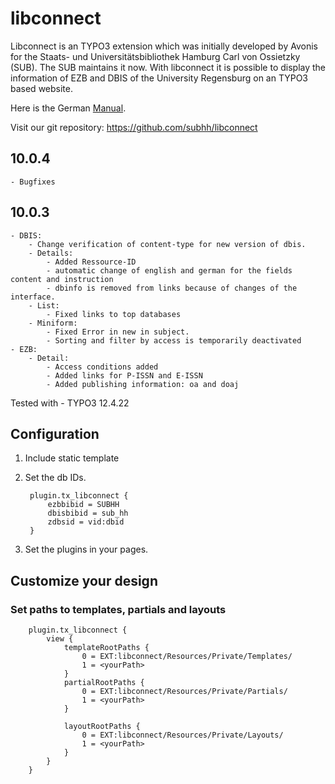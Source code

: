 # libconnect

Libconnect is an TYPO3 extension which was initially developed by Avonis for the Staats- und Universitätsbibliothek Hamburg Carl von Ossietzky (SUB).
The SUB maintains it now.
With libconnect it is possible to display the information of EZB and DBIS of the University Regensburg on an TYPO3 based website.

Here is the German [Manual](doc/manual.pdf "Ausführliches Manual").

Visit our git repository: https://github.com/subhh/libconnect
## 10.0.4
    - Bugfixes

## 10.0.3
    - DBIS: 
        - Change verification of content-type for new version of dbis.
        - Details:
            - Added Ressource-ID
            - automatic change of english and german for the fields content and instruction
            - dbinfo is removed from links because of changes of the interface.
        - List:
            - Fixed links to top databases
        - Miniform:
            - Fixed Error in new in subject.
            - Sorting and filter by access is temporarily deactivated
    - EZB:
        - Detail:
            - Access conditions added
            - Added links for P-ISSN and E-ISSN
            - Added publishing information: oa and doaj

Tested with 
    - TYPO3 12.4.22

## Configuration

1. Include static template
2. Set the db IDs. 
    
        plugin.tx_libconnect {
            ezbbibid = SUBHH
            dbisbibid = sub_hh
            zdbsid = vid:dbid
        }


3. Set the plugins in your pages.

## Customize your design

### Set paths to templates, partials and layouts

        plugin.tx_libconnect {
            view {
                templateRootPaths {
                    0 = EXT:libconnect/Resources/Private/Templates/
                    1 = <yourPath>
                }
                partialRootPaths {
                    0 = EXT:libconnect/Resources/Private/Partials/
                    1 = <yourPath>
                }

                layoutRootPaths {
                    0 = EXT:libconnect/Resources/Private/Layouts/
                    1 = <yourPath>
                }
            }
        }

